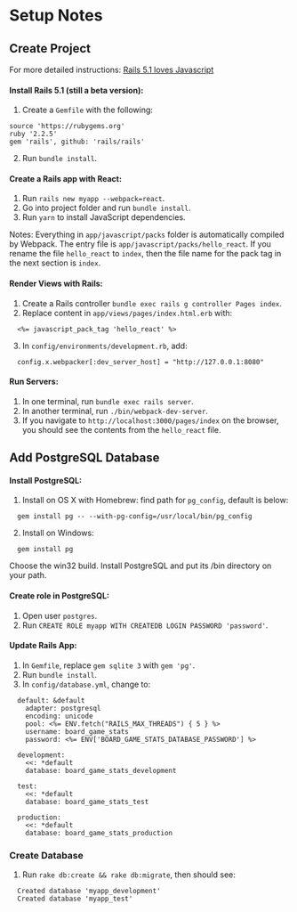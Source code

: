 # Setup Notes

## Create Project
For more detailed instructions: [Rails 5.1 loves Javascript](https://medium.com/@hpux/rails-5-1-loves-javascript-a1d84d5318b)

#### Install Rails 5.1 (still a beta version):
1. Create a `Gemfile` with the following:
```
source 'https://rubygems.org'
ruby '2.2.5'
gem 'rails', github: 'rails/rails'
```

2. Run `bundle install`.

#### Create a Rails app with React:
1. Run `rails new myapp --webpack=react`.
2. Go into project folder and run `bundle install`.
3. Run `yarn` to install JavaScript dependencies.

Notes: Everything in `app/javascript/packs` folder is automatically compiled by Webpack. The entry file is `app/javascript/packs/hello_react`. If you rename the file `hello_react` to `index`, then the file name for the pack tag in the next section is `index`.

#### Render Views with Rails:
1. Create a Rails controller `bundle exec rails g controller Pages index`.
2. Replace content in `app/views/pages/index.html.erb` with:
```
  <%= javascript_pack_tag 'hello_react' %>
```
3. In `config/environments/development.rb`, add:
```
  config.x.webpacker[:dev_server_host] = "http://127.0.0.1:8080"
```

#### Run Servers:
1. In one terminal, run `bundle exec rails server`.
2. In another terminal, run `./bin/webpack-dev-server`.
3. If you navigate to `http://localhost:3000/pages/index` on the browser, you should see the contents from the `hello_react` file.

## Add PostgreSQL Database

#### Install PostgreSQL:
1. Install on OS X with Homebrew: find path for `pg_config`, default is below:
```
  gem install pg -- --with-pg-config=/usr/local/bin/pg_config
```
2. Install on Windows:
```
  gem install pg
```
  Choose the win32 build. Install PostgreSQL and put its /bin directory on your path.

#### Create role in PostgreSQL:
1. Open user `postgres`.
2. Run `CREATE ROLE myapp WITH CREATEDB LOGIN PASSWORD 'password'`.

#### Update Rails App:
1. In `Gemfile`, replace `gem sqlite 3` with `gem 'pg'`.
2. Run `bundle install`.
3. In `config/database.yml`, change to:
```
  default: &default
    adapter: postgresql
    encoding: unicode
    pool: <%= ENV.fetch("RAILS_MAX_THREADS") { 5 } %>
    username: board_game_stats
    password: <%= ENV['BOARD_GAME_STATS_DATABASE_PASSWORD'] %>

  development:
    <<: *default
    database: board_game_stats_development

  test:
    <<: *default
    database: board_game_stats_test

  production:
    <<: *default
    database: board_game_stats_production
```

### Create Database
1. Run `rake db:create && rake db:migrate`, then should see:
```
  Created database 'myapp_development'
  Created database 'myapp_test'
```
